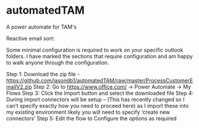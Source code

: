 # automatedTAM
A power automate for TAM's

Reactive email sort:

Some minimal configuration is required to work on your specific outlook folders.
I have marked the sections that require configuration and am happy to walk anyone through the configuration.

Step 1: Download the zip file - https://github.com/jasondb1/automatedTAM/raw/master/ProcessCustomerEmailV2.zip
Step 2: Go to https://www.office.com/ -> Power Automate -> My Flows
Step 3: Click the Import button and select the downloaded file
Step 4: During import connectors will be setup – (This has recently changed so I can’t specify exactly how you need to proceed here) as I import these into my existing environment likely you will need to specify ‘create new connectors’
Step 5: Edit the flow to Configure the options as required
